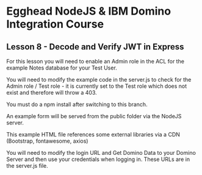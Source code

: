 # Egghead NodeJS & IBM Domino Integration Course
## Lesson 8 - Decode and Verify JWT in Express

For this lesson you will need to enable an Admin role in the ACL for the example Notes database for your Test User.

You will need to modify the example code in the server.js to check for the Admin role / Test role - it is currently set to the Test role which does not exist and therefore will throw a 403.

You must do a npm install after switching to this branch.

An example form will be served from the public folder via the NodeJS server.

This example HTML file references some external libraries via a CDN (Bootstrap, fontawesome, axios)

You will need to modify the login URL and Get Domino Data to your Domino Server and then use your credentials when logging in. These URLs are in the server.js file.